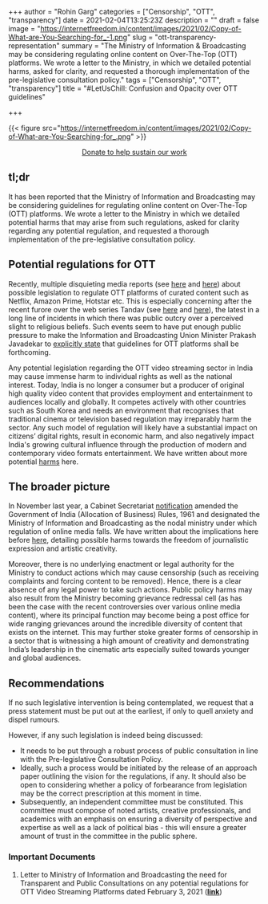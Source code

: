 +++
author = "Rohin Garg"
categories = ["Censorship", "OTT", "transparency"]
date = 2021-02-04T13:25:23Z
description = ""
draft = false
image = "https://internetfreedom.in/content/images/2021/02/Copy-of-What-are-You-Searching-for_-1.png"
slug = "ott-transparency-representation"
summary = "The Ministry of Information & Broadcasting may be considering regulating online content on Over-The-Top (OTT) platforms. We wrote a letter to the Ministry, in which we detailed potential harms, asked for clarity, and requested a thorough implementation of the pre-legislative consultation policy."
tags = ["Censorship", "OTT", "transparency"]
title = "#LetUsChill: Confusion and Opacity over OTT guidelines"

+++


{{< figure src="https://internetfreedom.in/content/images/2021/02/Copy-of-What-are-You-Searching-for_.png" >}}

<div style="text-align:center;">
    <a href="https://internetfreedom.in/donate/" class="button">Donate to help sustain our work</a>
</div>

## tl;dr

It has been reported that the Ministry of Information and Broadcasting may be considering guidelines for regulating online content on Over-The-Top (OTT) platforms. We wrote a letter to the Ministry in which we detailed potential harms that may arise from such regulations, asked for clarity regarding any potential regulation, and requested a thorough implementation of the pre-legislative consultation policy.

## Potential regulations for OTT

Recently, multiple disquieting media reports (see [here](https://www.hindustantimes.com/india-news/ib-ministry-works-on-self-regulation-law-for-ott-platforms-and-digital-media-101610774195596.html) and [here](https://timesofindia.indiatimes.com/india/government-examines-ott-regulations-in-foreign-countries/articleshow/80376346.cms)) about possible legislation to regulate OTT platforms of curated content such as Netflix, Amazon Prime, Hotstar etc. This is especially concerning after the recent furore over the web series Tandav (see [here](https://www.thehindu.com/news/cities/mumbai/tandav-controversy-ib-ministry-seeks-explanation-from-amazon-prime-video/article33595435.ece) and [here](https://www.thehindu.com/news/national/other-states/one-more-fir-against-amazon-primes-tandav/article33612281.ece)), the latest in a long line of incidents in which there was public outcry over a perceived slight to religious beliefs. Such events seem to have put enough public pressure to make  the Information and Broadcasting Union Minister Prakash Javadekar to [explicitly state](https://www.indiatoday.in/binge-watch/story/i-b-ministry-to-issue-guidelines-for-ott-platforms-after-tandav-row-prakash-javadekar-1764444-2021-01-31) that guidelines for OTT platforms shall be forthcoming.

Any potential legislation regarding the OTT video streaming sector in India may cause immense harm to individual rights as well as the national interest. Today, India is no longer a consumer but a producer of original high quality video content that provides employment and entertainment to audiences locally and globally. It competes actively with other countries such as South Korea and needs an environment that recognises that traditional cinema or television based regulation may irreparably harm the sector. Any such model of regulation will likely have a substantial impact on citizens’ digital rights, result in economic harm, and also negatively impact India's growing cultural influence through the production of modern and contemporary video formats entertainment. We have written about more potential [harms](https://internetfreedom.in/protect-users-do-not-license-the-internet-ottconsultation-savetheinternet/) here.

## The broader picture

In November last year, a Cabinet Secretariat [notification](http://egazette.nic.in/WriteReadData/2020/223032.pdf) amended the Government of India (Allocation of Business) Rules, 1961 and designated the Ministry of Information and Broadcasting as the nodal ministry under which regulation of online media falls.  We have written about the implications here before [here](https://internetfreedom.in/statement-on-online-news-media-and-ott-platforms/), detailing possible harms towards the freedom of journalistic expression and artistic creativity.

Moreover, there is no underlying enactment or legal authority for the Ministry to conduct actions which may cause censorship (such as receiving complaints and forcing content to be removed). Hence, there is a clear absence of any legal power to take such actions. Public policy harms may also result from the Ministry becoming grievance redressal cell (as has been the case with the recent controversies over various online media content), where its principal function may become being a post office for wide ranging grievances around the incredible diversity of content that exists on the internet. This may further stoke greater forms of censorship in a sector that is witnessing a high amount of creativity and demonstrating India’s leadership in the cinematic arts especially suited towards younger and global audiences.

## Recommendations

If no such legislative intervention is being contemplated, we request that a press statement must be put out at the earliest, if only to quell anxiety and dispel rumours.

However, if any such legislation is indeed being discussed:

* It needs to be put through a robust process of public consultation in line with the Pre-legislative Consultation Policy.
* Ideally, such a process would be initiated by the release of an approach paper outlining the vision for the regulations, if any. It should also be open to considering whether a policy of forbearance from legislation may be the correct prescription at this moment in time.
* Subsequently, an independent committee must be constituted. This committee must compose of noted artists, creative professionals, and academics with an emphasis on ensuring a diversity of perspective and expertise as well as a lack of political bias - this will ensure a greater amount of trust in the committee in the public sphere.

### Important Documents

1. Letter to Ministry of Information and Broadcasting the need for Transparent and Public Consultations on any potential regulations for OTT Video Streaming Platforms dated February 3, 2021 (**[link](https://drive.google.com/file/d/1diJb0tKcfDipnIR5iyOZtkHxNVkLxw_j/view?usp=sharing)**)

